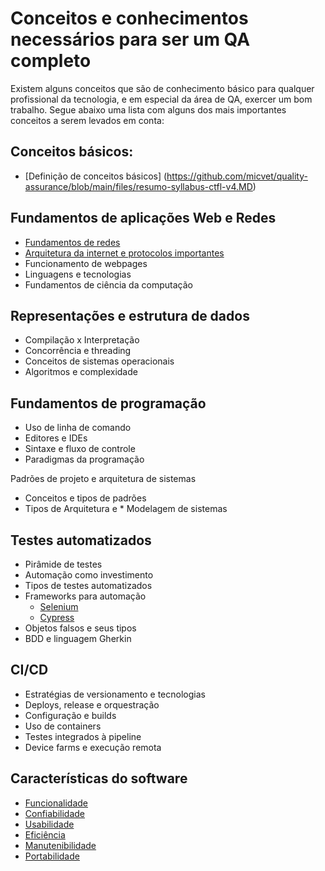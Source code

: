 # Conceitos e conhecimentos necessários para ser um QA completo

Existem alguns conceitos que são de conhecimento básico para qualquer profissional da tecnologia, e em especial da área de QA, exercer um bom trabalho. Segue abaixo uma lista com alguns dos mais importantes conceitos
a serem levados em conta:

## Conceitos básicos:

* [Definição de conceitos básicos] (https://github.com/micvet/quality-assurance/blob/main/files/resumo-syllabus-ctfl-v4.MD)

## Fundamentos de aplicações Web e Redes

* [Fundamentos de redes](https://github.com/micvet/cisco_network)
* [Arquitetura da internet e protocolos importantes](https://github.com/micvet/cisco_network)
* Funcionamento de webpages
* Linguagens e tecnologias
* Fundamentos de ciência da computação

## Representações e estrutura de dados
* Compilação x Interpretação
* Concorrência e threading
* Conceitos de sistemas operacionais
* Algoritmos e complexidade

## Fundamentos de programação

* Uso de linha de comando
* Editores e IDEs
* Sintaxe e fluxo de controle
* Paradigmas da programação

Padrões de projeto e arquitetura de sistemas

* Conceitos e tipos de padrões
* Tipos de Arquitetura e * Modelagem de sistemas

## Testes automatizados

* Pirâmide de testes
* Automação como investimento
* Tipos de testes automatizados
* Frameworks para automação
  * [Selenium](https://github.com/micvet/extracao_dados_selenium/blob/main/arquivos/Selenium.MD)
  * [Cypress](https://github.com/micvet/quality-assurance/blob/main/Automacoes-Cypress/Cypress.MD)
* Objetos falsos e seus tipos
* BDD e linguagem Gherkin

## CI/CD

* Estratégias de versionamento e tecnologias
* Deploys, release e orquestração
* Configuração e builds
* Uso de containers
* Testes integrados à pipeline
* Device farms e execução remota

## Características do software

* [Funcionalidade](Conceitos-importantes/caracteristicas-do-software.MD)
* [Confiabilidade](Conceitos-importantes/caracteristicas-do-software.MD)
* [Usabilidade](Conceitos-importantes/caracteristicas-do-software.MD)
* [Eficiência](Conceitos-importantes/caracteristicas-do-software.MD)
* [Manutenibilidade](Conceitos-importantes/caracteristicas-do-software.MD)
* [Portabilidade](Conceitos-importantes/caracteristicas-do-software.MD)

